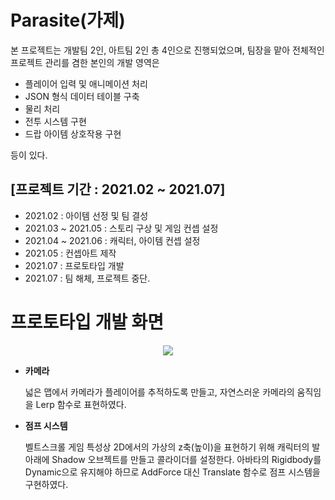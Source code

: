 # Parasite(가제)

본 프로젝트는 개발팀 2인, 아트팀 2인 총 4인으로 진행되었으며, 팀장을 맡아 전체적인 프로젝트 관리를 겸한 본인의 개발 영역은

- 플레이어 입력 및 애니메이션 처리
- JSON 형식 데이터 테이블 구축
- 물리 처리
- 전투 시스템 구현
- 드랍 아이템 상호작용 구현 

등이 있다.

## [프로젝트 기간 : 2021.02 ~ 2021.07]
  - 2021.02 : 아이템 선정 및 팀 결성
  - 2021.03 ~ 2021.05 : 스토리 구상 및 게임 컨셉 설정
  - 2021.04 ~ 2021.06 : 캐릭터, 아이템 컨셉 설정
  - 2021.05 : 컨셉아트 제작
  - 2021.07 : 프로토타입 개발
  - 2021.07 : 팀 해체, 프로젝트 중단.

 # 프로토타입 개발 화면
  <p align="center"><img src = "https://user-images.githubusercontent.com/57585303/150061198-a6dbeab5-f8c4-4c95-8c85-4859fd10adf1.gif"></p>

  - **카메라**
  
    넓은 맵에서 카메라가 플레이어를 추적하도록 만들고, 자연스러운 카메라의 움직임을 Lerp 함수로 표현하였다.
    
  - **점프 시스템**

    벨트스크롤 게임 특성상 2D에서의 가상의 z축(높이)을 표현하기 위해 캐릭터의 발 아래에 Shadow 오브젝트를 만들고 콜라이더를 설정한다. 아바타의 Rigidbody를 Dynamic으로 유지해야 하므로 AddForce 대신 Translate 함수로 점프 시스템을 구현하였다.
    

